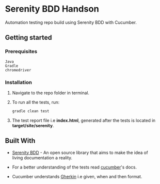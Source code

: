 # Serenity BDD Handson
Automation testing repo build using Serenity BDD with Cucumber.

## Getting started

### Prerequisites

```
Java
Gradle
chromedriver
```

### Installation

1. Navigate to the repo folder in terminal.
2. To run all the tests, run:

    ```sh
    gradle clean test
    ```

3. The test report file i.e **index.html**, generated after the tests is located in **target/site/serenity**.



## Built With

* [Serenity BDD](http://www.thucydides.info/#/) - An open source library that aims to make the idea of living documentation a reality.

* For a better understanding of the tests read [cucumber](https://cucumber.io/)'s docs.

* Cucumber understands [Gherkin](https://github.com/cucumber/cucumber/wiki/Gherkin) i.e given, when and then format.
